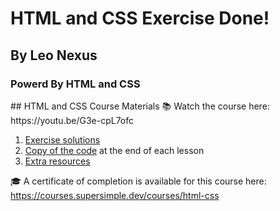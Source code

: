 

<h1>HTML and CSS Exercise Done!</h1>
<h2>By Leo Nexus</h2>
<h3>Powerd By HTML and CSS</h3>
## HTML and CSS Course Materials
📚 Watch the course here: https://youtu.be/G3e-cpL7ofc

1. [Exercise solutions](1-exercise-solutions)
2. [Copy of the code](2-copy-of-code) at the end of each lesson
3. [Extra resources](3-extra)

🎓 A certificate of completion is available for this course here: https://courses.supersimple.dev/courses/html-css